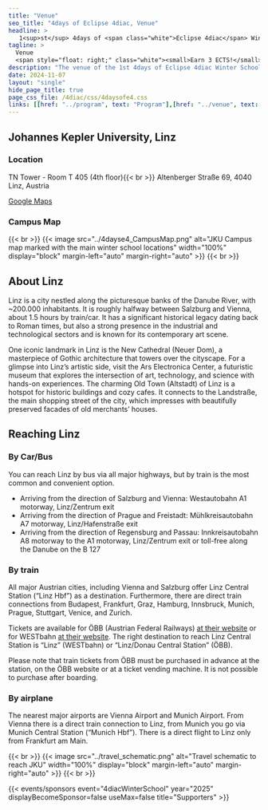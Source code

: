 ```yaml
---
title: "Venue"
seo_title: "4days of Eclipse 4diac, Venue"
headline: > 
   1<sup>st</sup> 4days of <span class="white">Eclipse 4diac</span> Winter School
tagline: >
  Venue
  <span style="float: right;" class="white"><small>Earn 3 ECTS!</small></span>
description: "The venue of the 1st 4days of Eclipse 4diac Winter School"
date: 2024-11-07
layout: "single"
hide_page_title: true
page_css_file: /4diac/css/4daysofe4.css
links: [[href: "../program", text: "Program"],[href: "../venue", text: "Venue"],[href: "../participation", text: "Participation"],[href: "../organisation", text: "Organisation"]]
---
```


## Johannes Kepler University, Linz

### Location
TN Tower - Room T 405 (4th floor){{< br >}}
Altenberger Straße 69, 4040 Linz, Austria

[Google Maps](https://maps.app.goo.gl/neQd8NPcWmu8vocEA)

### Campus Map

{{< br >}}
{{< image src="../4dayse4_CampusMap.png" alt="JKU Campus map marked with the main winter school locations" width="100%" display="block" margin-left="auto" margin-right="auto" >}}
{{< br >}}

## About Linz

Linz is a city nestled along the picturesque banks of the Danube River, with ~200.000 inhabitants. It is roughly halfway between Salzburg and Vienna, about 1.5 hours by train/car. It has a significant historical legacy dating back to Roman times, but also a strong presence in the industrial and technological sectors and is known for its contemporary art scene.

One iconic landmark in Linz is the New Cathedral (Neuer Dom), a masterpiece of Gothic architecture that towers over the cityscape. For a glimpse into Linz’s artistic side, visit the Ars Electronica Center, a futuristic museum that explores the intersection of art, technology, and science with hands-on experiences. The charming Old Town (Altstadt) of Linz is a hotspot for historic buildings and cozy cafes. It connects to the Landstraße, the main shopping street of the city, which impresses with beautifully preserved facades of old merchants’ houses.

## Reaching Linz
### By Car/Bus

You can reach Linz by bus via all major highways, but by train is the most common and convenient option.

  - Arriving from the direction of Salzburg and Vienna: Westautobahn A1 motorway, Linz/Zentrum exit
  - Arriving from the direction of Prague and Freistadt: Mühlkreisautobahn A7 motorway, Linz/Hafenstraße exit
  - Arriving from the direction of Regensburg and Passau: Innkreisautobahn A8 motorway to the A1 motorway, Linz/Zentrum exit or toll-free along the Danube on the B 127

### By train

All major Austrian cities, including Vienna and Salzburg offer Linz Central Station (“Linz Hbf”) as a destination. Furthermore, there are direct train connections from Budapest, Frankfurt, Graz, Hamburg, Innsbruck, Munich, Prague, Stuttgart, Venice, and Zurich.

Tickets are available for ÖBB (Austrian Federal Railways) [at their website](https://fahrplan.oebb.at/webapp) or for WESTbahn [at their website](https://westbahn.at/en/timetable/lookup/date/). The right destination to reach Linz Central Station is “Linz” (WESTbahn) or “Linz/Donau Central Station” (ÖBB).

Please note that train tickets from ÖBB must be purchased in advance at the station, on the ÖBB website or at a ticket vending machine. It is not possible to purchase after boarding.

### By airplane

The nearest major airports are Vienna Airport and Munich Airport. From Vienna there is a direct train connection to Linz, from Munich you go via Munich Central Station (“Munich Hbf”). There is a direct flight to Linz only from Frankfurt am Main.

{{< br >}}
{{< image src="../travel_schematic.png" alt="Travel schematic to reach JKU" width="100%" display="block" margin-left="auto" margin-right="auto" >}}
{{< br >}}

{{< events/sponsors event="4diacWinterSchool" year="2025" displayBecomeSponsor=false useMax=false title="Supporters" >}}

